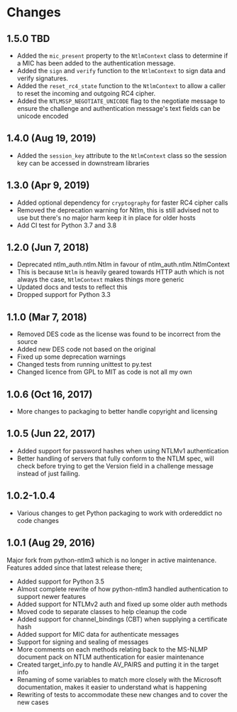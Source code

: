 # Changes

## 1.5.0 TBD

* Added the `mic_present` property to the `NtlmContext` class to determine if a MIC has been added to the authentication message.
* Added the `sign` and `verify` function to the `NtlmContext` to sign data and verify signatures.
* Added the `reset_rc4_state` function to the `NtlmContext` to allow a caller to reset the incoming and outgoing RC4 cipher.
* Added the `NTLMSSP_NEGOTIATE_UNICODE` flag to the negotiate message to ensure the challenge and authentication message's text fields can be unicode encoded

## 1.4.0 (Aug 19, 2019)

* Added the `session_key` attribute to the `NtlmContext` class so the session key can be accessed in downstream libraries

## 1.3.0 (Apr 9, 2019)

* Added optional dependency for `cryptography` for faster RC4 cipher calls
* Removed the deprecation warning for Ntlm, this is still advised not to use but there's no major harm keep it in place for older hosts
* Add CI test for Python 3.7 and 3.8

## 1.2.0 (Jun 7, 2018)

* Deprecated ntlm_auth.ntlm.Ntlm in favour of ntlm_auth.ntlm.NtlmContext
* This is because `Ntlm` is heavily geared towards HTTP auth which is not always the case, `NtlmContext` makes things more generic
* Updated docs and tests to reflect this
* Dropped support for Python 3.3

## 1.1.0 (Mar 7, 2018)

* Removed DES code as the license was found to be incorrect from the source
* Added new DES code not based on the original
* Fixed up some deprecation warnings
* Changed tests from running unittest to py.test
* Changed licence from GPL to MIT as code is not all my own

## 1.0.6 (Oct 16, 2017)

* More changes to packaging to better handle copyright and licensing

## 1.0.5 (Jun 22, 2017)

* Added support for password hashes when using NTLMv1 authentication
* Better handling of servers that fully conform to the NTLM spec, will check before trying to get the Version field in a challenge message instead of just failing.

## 1.0.2-1.0.4

* Various changes to get Python packaging to work with ordereddict no code changes

## 1.0.1 (Aug 29, 2016)

Major fork from python-ntlm3 which is no longer in active maintenance. Features added since that latest release there;

* Added support for Python 3.5
* Almost complete rewrite of how python-ntlm3 handled authentication to support newer features
* Added support for NTLMv2 auth and fixed up some older auth methods
* Moved code to separate classes to help cleanup the code
* Added support for channel_bindings (CBT) when supplying a certificate hash
* Added support for MIC data for authenticate messages
* Support for signing and sealing of messages
* More comments on each methods relating back to the MS-NLMP document pack on NTLM authentication for easier maintenance
* Created target_info.py to handle AV_PAIRS and putting it in the target info
* Renaming of some variables to match more closely with the Microsoft documentation, makes it easier to understand what is happening
* Rewriting of tests to accommodate these new changes and to cover the new cases

